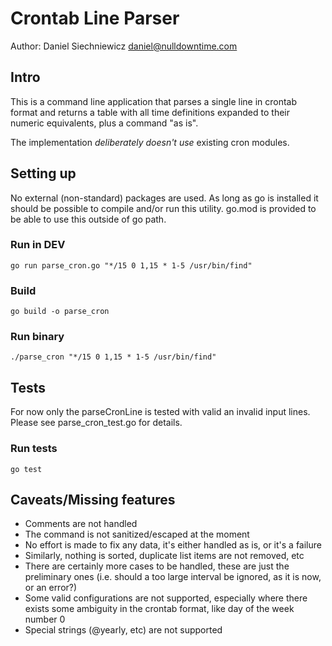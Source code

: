 # Crontab Line Parser

Author: Daniel Siechniewicz <daniel@nulldowntime.com>

## Intro

This is a command line application that parses a single line in crontab format and returns a table with all time definitions expanded to their numeric equivalents, plus a command "as is".

The implementation *deliberately doesn't use* existing cron modules.

## Setting up

No external (non-standard) packages are used. As long as go is installed it should be possible to compile and/or run this utility. go.mod is provided to be able to use this outside of go path.

### Run in DEV

`go run parse_cron.go "*/15 0 1,15 * 1-5 /usr/bin/find"`

### Build

`go build -o parse_cron`

### Run binary

`./parse_cron "*/15 0 1,15 * 1-5 /usr/bin/find"`

## Tests

For now only the parseCronLine is tested with valid an invalid input lines. Please see parse_cron_test.go for details.

### Run tests

`go test`

## Caveats/Missing features

* Comments are not handled
* The command is not sanitized/escaped at the moment
* No effort is made to fix any data, it's either handled as is, or it's a failure
* Similarly, nothing is sorted, duplicate list items are not removed, etc
* There are certainly more cases to be handled, these are just the preliminary ones (i.e. should a too large interval be ignored, as it is now, or an error?)
* Some valid configurations are not supported, especially where there exists some ambiguity in the crontab format, like day of the week number 0
* Special strings (@yearly, etc) are not supported
